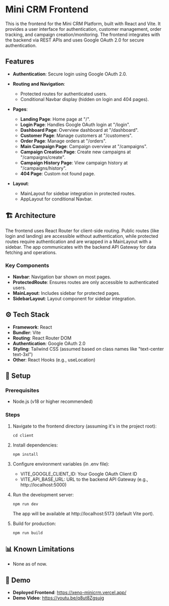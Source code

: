 # Mini CRM Frontend

This is the frontend for the Mini CRM Platform, built with React and Vite. It provides a user interface for authentication, customer management, order tracking, and campaign creation/monitoring. The frontend integrates with the backend via REST APIs and uses Google OAuth 2.0 for secure authentication.

## Features

- **Authentication**: Secure login using Google OAuth 2.0.

- **Routing and Navigation**:
  - Protected routes for authenticated users.
  - Conditional Navbar display (hidden on login and 404 pages).

- **Pages**:
  - **Landing Page**: Home page at "/".
  - **Login Page**: Handles Google OAuth login at "/login".
  - **Dashboard Page**: Overview dashboard at "/dashboard".
  - **Customer Page**: Manage customers at "/customers".
  - **Order Page**: Manage orders at "/orders".
  - **Main Campaign Page**: Campaign overview at "/campaigns".
  - **Campaign Creation Page**: Create new campaigns at "/campaigns/create".
  - **Campaign History Page**: View campaign history at "/campaigns/history".
  - **404 Page**: Custom not found page.

- **Layout**:
  - MainLayout for sidebar integration in protected routes.
  - AppLayout for conditional Navbar.

## 🏗️ Architecture

The frontend uses React Router for client-side routing. Public routes (like login and landing) are accessible without authentication, while protected routes require authentication and are wrapped in a MainLayout with a sidebar. The app communicates with the backend API Gateway for data fetching and operations.

### Key Components

- **Navbar**: Navigation bar shown on most pages.
- **ProtectedRoute**: Ensures routes are only accessible to authenticated users.
- **MainLayout**: Includes sidebar for protected pages.
- **SidebarLayout**: Layout component for sidebar integration.

## ⚙️ Tech Stack

- **Framework**: React
- **Bundler**: Vite
- **Routing**: React Router DOM
- **Authentication**: Google OAuth 2.0
- **Styling**: Tailwind CSS (assumed based on class names like "text-center text-3xl")
- **Other**: React Hooks (e.g., useLocation)

## 🚀 Setup

### Prerequisites

- Node.js (v18 or higher recommended)

### Steps

1. Navigate to the frontend directory (assuming it's in the project root):
   ```
   cd client
   ```

2. Install dependencies:
   ```
   npm install
   ```

3. Configure environment variables (in .env file):
   - VITE_GOOGLE_CLIENT_ID: Your Google OAuth Client ID
   - VITE_API_BASE_URL: URL to the backend API Gateway (e.g., http://localhost:5000)

4. Run the development server:
   ```
   npm run dev
   ```
   The app will be available at http://localhost:5173 (default Vite port).

5. Build for production:
   ```
   npm run build
   ```

## 📊 Known Limitations

- None as of now.

## 🎥 Demo

- **Deployed Frontend**: https://xeno-minicrm.vercel.app/
- **Demo Video**: https://youtu.be/q8ut8Zgsujg